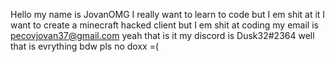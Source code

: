 Hello my name is JovanOMG
I really want to learn to code but I em shit at it
I want to create a minecraft hacked client but I em shit at coding
my email is pecovjovan37@gmail.com
yeah that is it my discord is Dusk32#2364
well that is evrything bdw pls no doxx =(
